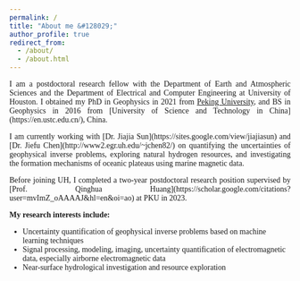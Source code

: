 ```yaml
---
permalink: /
title: "About me &#128029;"
author_profile: true
redirect_from: 
  - /about/
  - /about.html
---
```

<font face="Comic Sans MS">
<p align = "justify"> 
I am a postdoctoral research fellow with the Department of Earth and Atmospheric Sciences and the Department of Electrical and Computer Engineering at University of Houston. I obtained my PhD in Geophysics in 2021 from <a href="[https://www.runoob.com/](https://english.pku.edu.cn)" target="_blank" rel="noopener noreferrer">Peking University</a>, and BS in Geophysics in 2016 from [University of Science and Technology in China](https://en.ustc.edu.cn/), China.
</p> 
<p align = "justify"> 
I am currently working with [Dr. Jiajia Sun](https://sites.google.com/view/jiajiasun) and [Dr. Jiefu Chen](http://www2.egr.uh.edu/~jchen82/) on quantifying the uncertainties of geophysical inverse problems, exploring natural hydrogen resources, and investigating the formation mechanisms of oceanic plateaus using marine magnetic data.
</p>
<p align = "justify"> 
Before joining UH, I completed a two-year postdoctoral research position supervised by [Prof. Qinghua Huang](https://scholar.google.com/citations?user=mvImZ_oAAAAJ&hl=en&oi=ao) at PKU in 2023.
</p>
<p align = "justify"> 
<strong>My research interests include:</strong>
</p>
  
<ul>
<li>Uncertainty quantification of geophysical inverse problems based on machine learning techniques</li>
<li>Signal processing, modeling, imaging, uncertainty quantification of electromagnetic data, especially airborne electromagnetic data</li>
<li>Near-surface hydrological investigation and resource exploration</li>
</ul>

</font>
